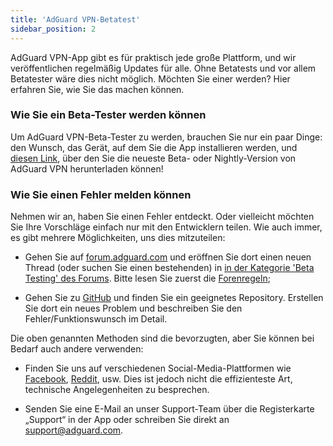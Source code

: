 ```yaml
---
title: 'AdGuard VPN-Betatest'
sidebar_position: 2
---
```


AdGuard VPN-App gibt es für praktisch jede große Plattform, und wir veröffentlichen regelmäßig Updates für alle. Ohne Betatests und vor allem Betatester wäre dies nicht möglich. Möchten Sie einer werden? Hier erfahren Sie, wie Sie das machen können.

### Wie Sie ein Beta-Tester werden können

Um AdGuard VPN-Beta-Tester zu werden, brauchen Sie nur ein paar Dinge: den Wunsch, das Gerät, auf dem Sie die App installieren werden, und [diesen Link](https://adguard-vpn.com/en/beta.html), über den Sie die neueste Beta- oder Nightly-Version von AdGuard VPN herunterladen können!

### Wie Sie einen Fehler melden können

Nehmen wir an, haben Sie einen Fehler entdeckt. Oder vielleicht möchten Sie Ihre Vorschläge einfach nur mit den Entwicklern teilen. Wie auch immer, es gibt mehrere Möglichkeiten, uns dies mitzuteilen:

* Gehen Sie auf [forum.adguard.com](https://forum.adguard.com) und eröffnen Sie dort einen neuen Thread (oder suchen Sie einen bestehenden) in [in der Kategorie 'Beta Testing' des Forums](https://forum.adguard.com/index.php?categories/48/). Bitte lesen Sie zuerst die [Forenregeln](https://forum.adguard.com/index.php?threads/14859/);

* Gehen Sie zu [GitHub](https://github.com/AdguardTeam/) und finden Sie ein geeignetes Repository. Erstellen Sie dort ein neues Problem und beschreiben Sie den Fehler/Funktionswunsch im Detail.

Die oben genannten Methoden sind die bevorzugten, aber Sie können bei Bedarf auch andere verwenden:

* Finden Sie uns auf verschiedenen Social-Media-Plattformen wie [Facebook](https://www.facebook.com/AdguardEn/), [Reddit](https://www.reddit.com/r/Adguard/), usw. Dies ist jedoch nicht die effizienteste Art, technische Angelegenheiten zu besprechen.

* Senden Sie eine E-Mail an unser Support-Team über die Registerkarte „Support“ in der App oder schreiben Sie direkt an [support@adguard.com](mailto:support@adguard.com).
